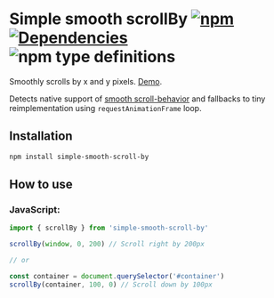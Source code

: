 # Simple smooth scrollBy [![npm](https://img.shields.io/npm/v/simple-smooth-scroll-by.svg)](https://www.npmjs.com/package/simple-smooth-scroll-by) [![Dependencies](https://img.shields.io/david/FilipChalupa/simple-smooth-scroll-by.svg)](https://www.npmjs.com/package/simple-smooth-scroll-by?activeTab=dependencies) ![npm type definitions](https://img.shields.io/npm/types/simple-smooth-scroll-by.svg)

Smoothly scrolls by x and y pixels. [Demo](https://filipchalupa.cz/simple-smooth-scroll-by/demo).

Detects native support of [smooth scroll-behavior](https://caniuse.com/css-scroll-behavior) and fallbacks to tiny reimplementation using `requestAnimationFrame` loop.

## Installation

```bash
npm install simple-smooth-scroll-by
```

## How to use

### JavaScript:

```javascript
import { scrollBy } from 'simple-smooth-scroll-by'

scrollBy(window, 0, 200) // Scroll right by 200px

// or

const container = document.querySelector('#container')
scrollBy(container, 100, 0) // Scroll down by 100px
```
